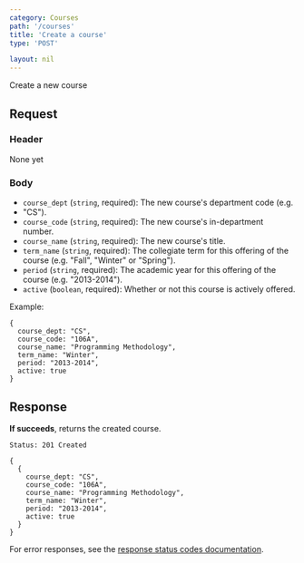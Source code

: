 ```yaml
---
category: Courses
path: '/courses'
title: 'Create a course'
type: 'POST'

layout: nil
---
```


Create a new course

## Request

### Header
None yet

### Body
* `course_dept` (`string`, required): The new course's department code (e.g.
* "CS").
* `course_code` (`string`, required): The new course's in-department number.
* `course_name` (`string`, required): The new course's title.
* `term_name` (`string`, required): The collegiate term for this offering of
  the course (e.g. "Fall", "Winter" or "Spring").
* `period` (`string`, required): The academic year for this offering of the
  course (e.g. "2013-2014").
* `active` (`boolean`, required): Whether or not this course is actively
  offered.

Example:

```
{
  course_dept: "CS",
  course_code: "106A",
  course_name: "Programming Methodology",
  term_name: "Winter",
  period: "2013-2014",
  active: true
}
```

## Response

**If succeeds**, returns the created course.

```Status: 201 Created```
```
{
  {
    course_dept: "CS",
    course_code: "106A",
    course_name: "Programming Methodology",
    term_name: "Winter",
    period: "2013-2014",
    active: true
  }
}
```

For error responses, see the [response status codes documentation](#response-status-codes).
